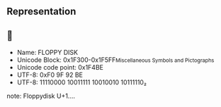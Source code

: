 ## Representation
## 💾
- Name: FLOPPY DISK <!-- .element: class="fragment" data-fragment-index="0" -->
- Unicode Block: 0x1F300-0x1F5FF<!-- .element: class="fragment" data-fragment-index="1" --><small class="v">Miscellaneous Symbols and Pictographs</small> <!-- .element: class="fragment v" data-fragment-index="1" -->
- Unicode code point: 0x1F4BE <!-- .element: class="fragment" data-fragment-index="2" -->
- UTF-8: 0xF0 9F 92 BE <!-- .element: class="fragment" data-fragment-index="3" -->
- UTF-8: 11110000 10011111 10010010 10111110₂ <!-- .element: class="fragment" data-fragment-index="4" -->

note:
    Floppydisk
    U+1....
